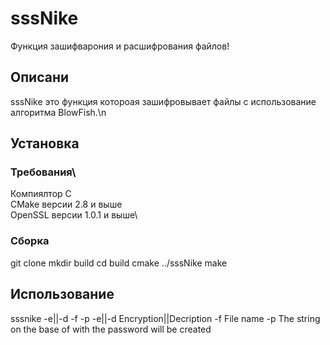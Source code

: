 # sssNike

Функция зашифварония и расшифрования файлов!

## Описани

sssNike это функция котороая зашифровывает файлы с использование алгоритма BlowFish.\n

## Установка
### Требования\
Компиялтор C\
СMake версии 2.8 и выше\
OpenSSL версии 1.0.1 и выше\

### Сборка
git clone <URL>
mkdir build
cd build
cmake ../sssNike
make

## Использование
sssnike -e||-d -f <fileName> -p <pasWd>
  -e||-d  Encryption||Decription
  -f      File name
  -p      The string on the base of with the password will be created
